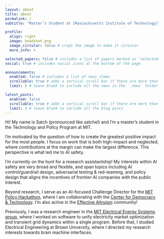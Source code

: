 ```yaml
---
layout: about
title: about
permalink: /
subtitle: "Master’s Student at [Massachusetts Institute of Technology](https://tpp.mit.edu/)"

profile:
  align: right
  image: headshot.png
  image_circular: false # crops the image to make it circular
  more_info: >

selected_papers: false # includes a list of papers marked as "selected={true}"
social: true # includes social icons at the bottom of the page

announcements:
  enabled: false # includes a list of news items
  scrollable: true # adds a vertical scroll bar if there are more than 3 news items
  limit: 5 # leave blank to include all the news in the `_news` folder

latest_posts:
  enabled: false
  scrollable: true # adds a vertical scroll bar if there are more than 3 new posts items
  limit: 3 # leave blank to include all the blog posts
---
```


Hi! My name is Satch (pronounced like satchel) and I’m a master’s student in the Technology and Policy Program at MIT.

I’m motivated by the question of how to create the greatest positive impact for the most people. I focus on work that is both high-impact and neglected, where contributions at the margin can make the largest difference. This perspective is what led me to AI safety.

I’m currently on the hunt for a research assistantship! My interests within AI safety are very broad and flexible, and span topics including AI control/guardrail design, adversarial testing & red-teaming, and policy design that aligns the incentives of frontier-AI companies with the public interest.

Beyond research, I serve as an AI-focused Challenge Director for the [MIT Policy Hackathon](https://www.mitpolicyhackathon.org/), where I am collaborating with the [Center for Democracy & Technology](https://cdt.org/area-of-focus/ai-policy-governance/). I’m also active in the [Effective Altruism](https://www.effectivealtruism.org/) community!

Previously, I was a research engineer in the [MIT Electrical Energy Systems group](https://eesg.mit.edu/people), where I worked on software to unify electricity market optimization and transient grid dynamics within a single program. Before that, I studied Electrical Engineering at Brown University, where I directed my research interests towards brain machine interfaces.
